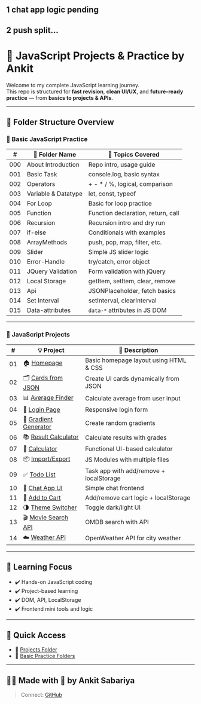 ## 1 chat app logic pending
## 2 push split... 
# 🚀 JavaScript Projects & Practice by Ankit

Welcome to my complete JavaScript learning journey.  
This repo is structured for **fast revision**, **clean UI/UX**, and **future-ready practice** — from **basics to projects & APIs**.

---

## 📁 Folder Structure Overview

### 🧪 Basic JavaScript Practice

| #   | 📂 Folder Name             | 📝 Topics Covered                          |
|-----|----------------------------|--------------------------------------------|
| 000 | About Introduction         | Repo intro, usage guide                    |
| 001 | Basic Task                 | console.log, basic syntax                  |
| 002 | Operators                  | + - * / %, logical, comparison             |
| 003 | Variable & Datatype        | let, const, typeof                         |
| 004 | For Loop                   | Basic for loop practice                    |
| 005 | Function                   | Function declaration, return, call         |
| 006 | Recursion                  | Recursion intro and dry run                |
| 007 | if-else                    | Conditionals with examples                 |
| 008 | ArrayMethods               | push, pop, map, filter, etc.               |
| 009 | Slider                     | Simple JS slider logic                     |
| 010 | Error-Handle               | try/catch, error object                    |
| 011 | JQuery Validation          | Form validation with jQuery                |
| 012 | Local Storage              | getItem, setItem, clear, remove            |
| 013 | Api                        | JSONPlaceholder, fetch basics              |
| 014 | Set Interval               | setInterval, clearInterval                 |
| 015 | Data-attributes            | `data-*` attributes in JS DOM              |

---

### 🔨 JavaScript Projects

| #   | 💡 Project                      | 📝 Description                              |
|-----|---------------------------------|---------------------------------------------|
| 01  | 🏠 [Homepage](Projects/1%20homepage)                     | Basic homepage layout using HTML & CSS      |
| 02  | 🗂️ [Cards from JSON](Projects/2%20Card%20using%20JASON%20Format) | Create UI cards dynamically from JSON       |
| 03  | 📊 [Average Finder](Projects/3%20Aeverage%20Finder)     | Calculate average from user input           |
| 04  | 🔐 [Login Page](Projects/4%20Login%20page)              | Responsive login form                       |
| 05  | 🌈 [Gradient Generator](Projects/5%20Gradient%20Generator) | Create random gradients                     |
| 06  | 📚 [Result Calculator](Projects/6%20School%20Marks%20Result) | Calculate results with grades               |
| 07  | 🧮 [Calculator](Projects/7%20Calculator)                | Functional UI-based calculator              |
| 08  | 📦 [Import/Export](Projects/8%20import-export)          | JS Modules with multiple files              |
| 09  | ✅ [Todo List](Projects/9%20Todo-List)                  | Task app with add/remove + localStorage     |
| 10  | 💬 [Chat App UI](Projects/10%20Chet-App)                | Simple chat frontend                        |
| 11  | 🛒 [Add to Cart](Projects/11%20Add%20To%20Cart)         | Add/remove cart logic + localStorage        |
| 12  | 🌗 [Theme Switcher](Projects/12%20Ankit%20Change%20theme) | Toggle dark/light UI                        |
| 13  | 🎬 [Movie Search API](Projects/13%20Movie%20Search%20API) | OMDB search with API                        |
| 14  | ☁️ [Weather API](Projects/14%20Wether%20API)            | OpenWeather API for city weather            |

---

## 🧠 Learning Focus

- ✔️ Hands-on JavaScript coding
- ✔️ Project-based learning
- ✔️ DOM, API, LocalStorage
- ✔️ Frontend mini tools and logic

---

## 🔗 Quick Access

- 📁 [Projects Folder](./Projects)
- 📁 [Basic Practice Folders](./)

---

## 👨‍💻 Made with 💙 by Ankit Sabariya

> Connect: [GitHub](https://github.com/AnkitSabariya)

